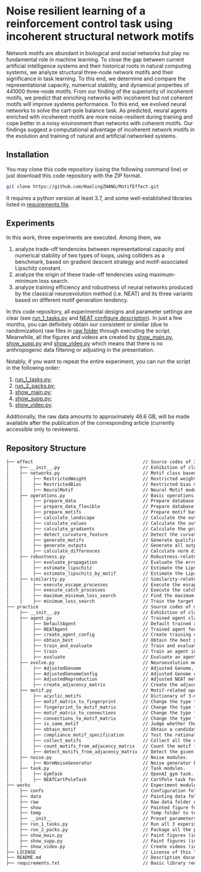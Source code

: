 # Noise resilient learning of a reinforcement control task using incoherent structural network motifs

Network motifs are abundant in biological and social networks but play no fundamental role in machine learning. 
To close the gap between current artificial intelligence systems and 
their historical roots in natural computing systems, 
we analyze structural three-node network motifs and their significance in task learning. 
To this end, we determine and compare the representational capacity, numerical stability, 
and dynamical properties of 441000 three-node motifs. 
From our finding of the superiority of incoherent motifs, 
we predict that enriching networks with incoherent but not coherent motifs will improve systems performance. 
To this end, we evolved neural networks to solve the cart-pole balance task. 
As predicted, neural agents enriched with incoherent motifs are more noise-resilient during training 
and cope better in a noisy environment than networks with coherent motifs. 
Our findings suggest a computational advantage of incoherent network motifs in the evolution 
and training of natural and artificial networked systems. 

## Installation
You may clone this code repository (using the following command line) or 
just download this code repository with the ZIP format.  

```sh
git clone https://github.com/HaolingZHANG/MotifEffect.git
```

It requires a python version at least 3.7, and some well-established libraries listed in 
[requirements file](https://github.com/HaolingZHANG/MotifEffect/blob/main/requirements.txt).

## Experiments
In this work, three experiments are executed.
Among them, we
1. analyze trade-off tendencies between representational capacity and numerical stability of two types of loops, using colliders as a benchmark, based on gradient descent strategy and motif-associated Lipschitz constant.
2. analyze the origin of these trade-off tendencies using maximum-minimum loss search.
3. analyze training efficiency and robustness of neural networks produced by the classical neuroevolution method (i.e. NEAT) and its three variants based on different motif generation tendency.

In this code repository, all experimental designs and parameter settings are clear (see 
[run_1_tasks.py](https://github.com/HaolingZHANG/MotifEffect/blob/main/works/run_1_tasks.py)
and
[NEAT configure description](https://github.com/HaolingZHANG/MotifEffect/blob/main/works/confs/README.md)).
In just a few months, you can definitely obtain our consistent or similar 
(due to randomization) raw files in 
[raw folder](https://github.com/HaolingZHANG/MotifEffect/blob/main/works/raw/README.md) 
through executing the script.
Meanwhile, all the figures and videos are created by 
[show_main.py](https://github.com/HaolingZHANG/MotifEffect/blob/main/works/show_main.py), 
[show_supp.py](https://github.com/HaolingZHANG/MotifEffect/blob/main/works/show_supp.py) and
[show_video.py](https://github.com/HaolingZHANG/MotifEffect/blob/main/works/show_video.py) 
which means that there is no anthropogenic data filtering or adjusting in the presentation.

Notably, if you want to repeat the entire experiment, you can run the script in the following order:
1. [run_1_tasks.py](https://github.com/HaolingZHANG/MotifEffect/blob/main/works/run_1_tasks.py);
2. [run_2_packs.py](https://github.com/HaolingZHANG/MotifEffect/blob/main/works/run_1_packs.py);
3. [show_main.py](https://github.com/HaolingZHANG/MotifEffect/blob/main/works/show_main.py);
4. [show_supp.py](https://github.com/HaolingZHANG/MotifEffect/blob/main/works/show_supp.py);
5. [show_video.py](https://github.com/HaolingZHANG/MotifEffect/blob/main/works/show_video.py).

Additionally, the raw data amounts to approximately 46.6 GB, 
will be made available after the publication of the corresponding article (currently accessible only to reviewers).

## Repository Structure
```html
├── effect                                         // Source codes of 3-node motif effect experiments.
│    ├── __init__.py                               // Exhibition of class and method calls and implementation of monitor class.
│    ├── networks.py                               // Motif class based on PyTorch.
│    │    ├── RestrictedWeight                     // Restricted weight module.
│    │    ├── RestrictedBias                       // Restricted bias module.
│    │    ├── NeuralMotif                          // Neural Motif module.
│    ├── operations.py                             // Basic operations.
│    │    ├── prepare_data                         // Prepare database through the range of variable and sampling points for both x and y.
│    │    ├── prepare_data_flexible                // Prepare database through the flexible range of variable and sampling points.
│    │    ├── prepare_motifs                       // Prepare motif based on the selected parameters.
│    │    ├── calculate_landscape                  // Calculate the output landscape of the selected motif.
│    │    ├── calculate_values                     // Calculate the output values of the selected motif.
│    │    ├── calculate_gradients                  // Calculate the gradient matrix of the selected motif.
│    │    ├── detect_curvature_feature             // Detect the curvature feature of a given landscape.
│    │    ├── generate_motifs                      // Generate qualified motif with specific requirements.
│    │    ├── generate_outputs                     // Generate all output landscapes and the corresponding parameters based on the given parameter domain.
│    │    ├── calculate_differences                // Calculate norm differences between motif landscapes.
│    ├── robustness.py                             // Robustness-related operations.
│    │    ├── evaluate_propagation                 // Evaluate the error propagation through the selected motif.
│    │    ├── estimate_lipschitz                   // Estimate the Lipschitz constant of the output signals produced by selected motif.
│    │    ├── estimate_lipschitz_by_motif          // Estimate the Lipschitz constant from a selected motif.
│    ├── similarity.py                             // Similarity-related operations.
│    │    ├── execute_escape_processes             // Execute the escape process for multiple pairs of an escape motif and several catch motifs.
│    │    ├── execute_catch_processes              // Execute the catching process for referenced motifs and several catch motifs.
│    │    ├── maximum_minimum_loss_search          // Find the maximum-minimum L2-norm loss (as the representation capacity bound) between source motif and target motifs.
│    │    ├── minimum_loss_search                  // Train the target motif to achieve the source motif and find the minimum L2-norm loss between the two motifs.
├── practice                                       // Source codes of neuroevolution experiments.
│    ├── __init__.py                               // Exhibition of class and method calls.
│    ├── agent.py                                  // Trained agent classes.
│    │    ├── DefaultAgent                         // Default trained agent.
│    │    ├── NEATAgent                            // Trained agent for the NEAT method and its variants.
│    │    ├── create_agent_config                  // Create training configure of agent.
│    │    ├── obtain_best                          // Obtain the best genome in the specific task.
│    │    ├── train_and_evaluate                   // Train and evaluate agents in a given NEAT task.
│    │    ├── train                                // Train an agent in a given NEAT task.
│    │    ├── evaluate                             // Evaluate an agent in a given NEAT task.
│    ├── evolve.py                                 // Neuroevolution method variation.
│    │    ├── AdjustedGenome                       // Adjusted Genome, agent of NEAT method (prohibiting the appearance of loops based on the given setting).
│    │    ├── AdjustedGenomeConfig                 // Adjusted Genome configuration (prohibiting the appearance of loops based on the given setting).
│    │    ├── AdjustedReproduction                 // Adjusted NEAT method (prohibiting the appearance of loops based on the given setting).
│    │    ├── create_adjacency_matrix              // Create the adjacency matrix from the given genome and its corresponding configuration.
│    ├── motif.py                                  // Motif-related operations.
│    │    ├── acyclic_motifs                       // Dictionary of 3-node acyclic motifs, i.e., incoherent loops, coherent loops, colliders.
│    │    ├── motif_matrix_to_fingerprint          // Change the type from the motif to the fingerprint for saving.
│    │    ├── fingerprint_to_motif_matrix          // Change the type from the fingerprint to the motif for motif calculating.
│    │    ├── motif_matrix_to_connections          // Change the type from the motif matrix to the graph connections for agent training.
│    │    ├── connections_to_motif_matrix          // Change the type from the graph connections to the motif matrix for motif calculating.
│    │    ├── is_same_motif                        // Judge whether the two motifs are the same.
│    │    ├── obtain_motif                         // Obtain a candidate motif of specific nodes in the adjacency matrix.
│    │    ├── compliance_motif_specification       // Test the rationality of the obtained motif.
│    │    ├── collect_motifs                       // Collect all the rational motifs from the adjacency matrix.
│    │    ├── count_motifs_from_adjacency_matrix   // Count the motif frequencies from a given adjacency matrix.
│    │    ├── detect_motifs_from_adjacency_matrix  // Detect the given motifs from an adjacency matrix
│    ├── noise.py                                  // Noise modules.
│    │    ├── NormNoiseGenerator                   // Noise generator based on the norm.
│    ├── task.py                                   // Task modules.
│    │    ├── GymTask                              // OpenAI gym task.
│    │    ├── NEATCartPoleTask                     // CartPole task for NEAT method and its variants.
├── works                                          // Experiment module of this work.
│    ├── confs                                     // Configuration folder of neuroevolution tasks.
│    ├── data                                      // Painting data folder of all the experiments.
│    ├── raw                                       // Raw data folder of all the experiments.
│    ├── show                                      // Painted figure folder of all the experiments.
│    ├── temp                                      // Temp folder to temporarily save all the figures in Video S1 - S8.
│    ├── __init__                                  // Preset parameters in the experiments.
│    ├── run_1_tasks.py                            // Run all 3 experiments for this work.
│    ├── run_2_packs.py                            // Package all the presented data from the experimental results.
│    ├── show_main.py                              // Paint figures (in the main text) from the generated data.
│    ├── show_supp.py                              // Paint figures (in the supporting materials) from the generated data.
│    ├── show_video.py                             // Create videos (in the supporting materials) from the generated data.
├── LICENSE                                        // License of this library (GPL-3.0 license).
├── README.md                                      // Description document of this library.
├── requirements.txt                               // Basic library requirements of this library.
```

[//]: # (## Citation)

[//]: # (If you think this repository helps or being used in your research, please consider refer this work.)

[//]: # (Here is a Bibtex entry:)

[//]: # ()
[//]: # (````)

[//]: # (@article{zhang2023representational,)

[//]: # (  title={Noise resilient learning of a reinforcement control task using incoherent structural network motifs},)

[//]: # (  author={Zhang, Haoling and Yang, Chao-Han Huck and Zenil, Hector and Chen, Pin-Yu and Shen, Yue and Kiani, Narsis A. and Tegner, Jesper},)

[//]: # (  journal={TODO},)

[//]: # (  year={2023})

[//]: # (})

[//]: # (````)
